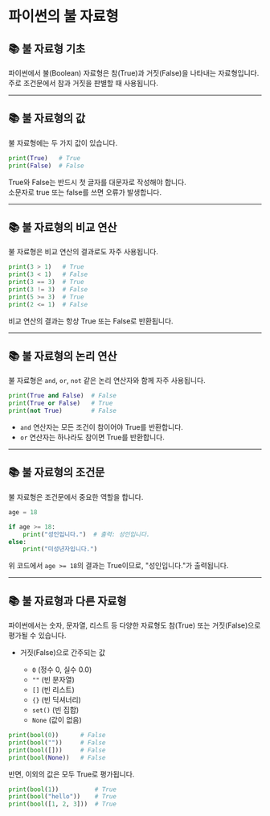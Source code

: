 # 파이썬의 불 자료형

## 📚 불 자료형 기초

파이썬에서 불(Boolean) 자료형은 참(True)과 거짓(False)을 나타내는 자료형입니다.  
주로 조건문에서 참과 거짓을 판별할 때 사용됩니다.

---

## 📚 불 자료형의 값

불 자료형에는 두 가지 값이 있습니다.

```python
print(True)   # True
print(False)  # False
```

True와 False는 반드시 첫 글자를 대문자로 작성해야 합니다.  
소문자로 true 또는 false를 쓰면 오류가 발생합니다.

---

## 📚 불 자료형의 비교 연산

불 자료형은 비교 연산의 결과로도 자주 사용됩니다.

```python
print(3 > 1)   # True
print(3 < 1)   # False
print(3 == 3)  # True
print(3 != 3)  # False
print(5 >= 3)  # True
print(2 <= 1)  # False
```

비교 연산의 결과는 항상 True 또는 False로 반환됩니다.

---

## 📚 불 자료형의 논리 연산

불 자료형은 `and`, `or`, `not` 같은 논리 연산자와 함께 자주 사용됩니다.

```python
print(True and False)  # False
print(True or False)   # True
print(not True)        # False
```

- `and` 연산자는 모든 조건이 참이어야 True를 반환합니다.  
- `or` 연산자는 하나라도 참이면 True를 반환합니다.

---

## 📚 불 자료형의 조건문

불 자료형은 조건문에서 중요한 역할을 합니다.

```python
age = 18

if age >= 18:
    print("성인입니다.")  # 출력: 성인입니다.
else:
    print("미성년자입니다.")
```

위 코드에서 `age >= 18`의 결과는 True이므로, "성인입니다."가 출력됩니다.

---

## 📚 불 자료형과 다른 자료형

파이썬에서는 숫자, 문자열, 리스트 등 다양한 자료형도 참(True) 또는 거짓(False)으로 평가될 수 있습니다.

- 거짓(False)으로 간주되는 값

  - `0` (정수 0, 실수 0.0)  
  - `""` (빈 문자열)  
  - `[]` (빈 리스트)  
  - `{}` (빈 딕셔너리)  
  - `set()` (빈 집합)  
  - `None` (값이 없음)  

```python
print(bool(0))      # False
print(bool(""))     # False
print(bool([]))     # False
print(bool(None))   # False
```

반면, 이외의 값은 모두 True로 평가됩니다.

```python
print(bool(1))          # True
print(bool("hello"))    # True
print(bool([1, 2, 3]))  # True
```
